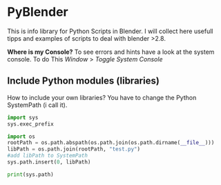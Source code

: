 # PyBlender
This is info library for Python Scripts in Blender. I will collect here usefull tipps and
examples of scripts to deal with blender >2.8.

**Where is my Console?**
To see errors and hints have a look at the system console. To do This
*Window* > *Toggle System Console*

## Include Python modules (libraries)
How to include your own libraries? You have to change the Python SystemPath (i call it).
```python
import sys
sys.exec_prefix

import os
rootPath = os.path.abspath(os.path.join(os.path.dirname(__file__)))
libPath = os.path.join(rootPath, "test.py")
#add libPath to SystemPath
sys.path.insert(0, libPath)

print(sys.path)
```
